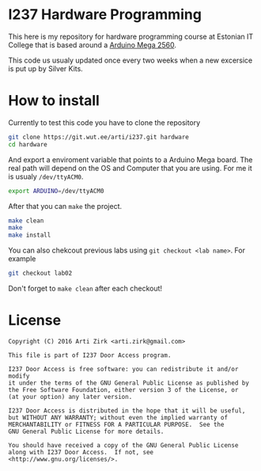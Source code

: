 # I237 Hardware Programming

This here is my repository for hardware programming course at
Estonian IT College that is based around a
[Arduino Mega 2560](https://www.arduino.cc/en/Main/ArduinoBoardMega2560).

This code us usualy updated once every two weeks when a new excersice is put up
by Silver Kits.

# How to install

Currently to test this code you have to clone the repository

```bash
git clone https://git.wut.ee/arti/i237.git hardware
cd hardware
```

And export a enviroment variable that points to a Arduino Mega board. The
real path will depend on the OS and Computer that you are using. For me it is
usualy `/dev/ttyACM0`.

```bash
export ARDUINO=/dev/ttyACM0
```

After that you can `make` the project.

```bash
make clean
make
make install
```

You can also chekcout previous labs using `git checkout <lab name>`. For example

```bash
git checkout lab02
```

Don't forget to `make clean` after each checkout!

# License

```Text
Copyright (C) 2016 Arti Zirk <arti.zirk@gmail.com>

This file is part of I237 Door Access program.

I237 Door Access is free software: you can redistribute it and/or modify
it under the terms of the GNU General Public License as published by
the Free Software Foundation, either version 3 of the License, or
(at your option) any later version.

I237 Door Access is distributed in the hope that it will be useful,
but WITHOUT ANY WARRANTY; without even the implied warranty of
MERCHANTABILITY or FITNESS FOR A PARTICULAR PURPOSE.  See the
GNU General Public License for more details.

You should have received a copy of the GNU General Public License
along with I237 Door Access.  If not, see <http://www.gnu.org/licenses/>.
```
